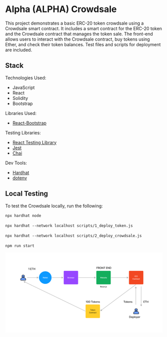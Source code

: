 # Alpha (ALPHA) Crowdsale
This project demonstrates a basic ERC-20 token crowdsale using a Crowdsale smart contract. It includes a smart contract for the ERC-20 token and the Crowdsale contract that manages the token sale. The front-end allows users to interact with the Crowdsale contract, buy tokens using Ether, and check their token balances. Test files and scripts for deployment are included.

## Stack
Technologies Used:
* JavaScript
* React
* Solidity
* Bootstrap

Libraries Used:
* [React-Bootstrap](https://react-bootstrap.github.io/)

Testing Libraries:
* [React Testing Library](https://testing-library.com/docs/react-testing-library/intro/)
* [Jest](https://jestjs.io/)
* [Chai](https://www.chaijs.com/)

Dev Tools:
* [Hardhat](https://hardhat.org/)
* [dotenv](https://www.npmjs.com/package/dotenv)

## Local Testing
To test the Crowdsale locally, run the following:
```shell
npx hardhat node

npx hardhat --network localhost scripts/1_deploy_token.js

npx hardhat --network localhost scripts/2_deploy_crowdsale.js

npm run start
```

![Crowdsale](./public/crowdsale.png)
